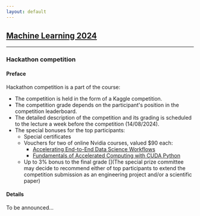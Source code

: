 ```yaml
---
layout: default
---
```


## [Machine Learning 2024](/suppl/ml/ml2024/)

---

### Hackathon competition

#### Preface
Hackathon competition is a part of the course:
* The competition is held in the form of a Kaggle competition.
* The competition grade depends on the participant's position in the competition leaderboard.
* The detailed description of the competition and its grading is scheduled to the lecture a week before the competition (14/08/2024).
* The special bonuses for the top participants:
    * Special certificates
    * Vouchers for two of online Nvidia courses, valued $90 each:
        * [Accelerating End-to-End Data Science Workflows](https://courses.nvidia.com/courses/course-v1:DLI+S-DS-01+V1/)
        * [Fundamentals of Accelerated Computing with CUDA Python](https://courses.nvidia.com/courses/course-v1:DLI+C-AC-02+V1/)
    * Up to 3% bonus to the final grade
      [](The special prize committee may decide to recommend either of top participants to extend the competition submission as an engineering project and/or a scientific paper)

#### Details
To be announced...
